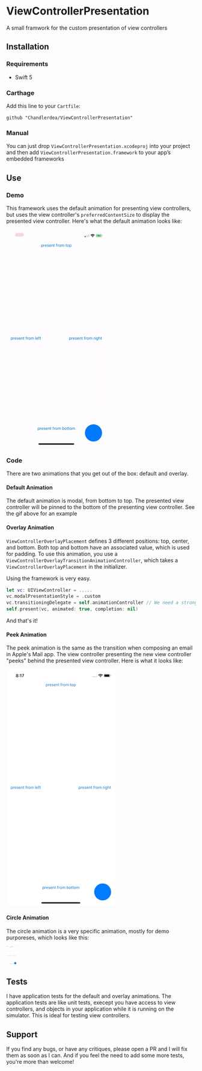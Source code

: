 # ViewControllerPresentation
A small framwork for the custom presentation of view controllers

## Installation
### Requirements
* Swift 5

### Carthage
Add this line to your `Cartfile`:
```
github "Chandlerdea/ViewControllerPresentation"
```

### Manual
You can just drop `ViewControllerPresentation.xcodeproj` into your project and then add `ViewControllerPresentation.framework` to your app’s embedded frameworks


## Use
### Demo
This framework uses the default animation for presenting view controllers, but uses the view controller's `preferredContentSize` to display the presented view controller. Here's what the default animation looks like:

![sample](https://github.com/Chandlerdea/ViewControllerPresentation/blob/master/overlay-transition.gif)

### Code

There are two animations that you get out of the box: default and overlay.

#### Default Animation

The default animation is modal, from bottom to top. The presented view controller will be pinned to the bottom of the presenting view controller. See the gif above for an example

#### Overlay Animation

`ViewControllerOverlayPlacement` defines 3 different positions: top, center, and bottom. Both top and bottom have an associated value, which is used for padding. To use this animation, you use a `ViewControllerOverlayTransitionAnimationController`, which takes a `ViewControllerOverlayPlacement` in the initializer.

Using the framework is very easy. 
```swift
let vc: UIViewController = .....
vc.modalPresentationStyle = .custom
vc.transitioningDelegate = self.animationController // We need a strong reference to this property 
self.present(vc, animated: true, completion: nil)
```
And that's it!

#### Peek Animation

The peek animation is the same as the transition when composing an email in Apple's Mail app. The view controller presenting the new view controller "peeks" behind the presented view controller. Here is what it looks like:

![sample](https://github.com/Chandlerdea/ViewControllerPresentation/blob/master/peek-transition.gif)

#### Circle Animation

The circle animation is a very specific animation, mostly for demo purporeses, which looks like this:

![sample](https://github.com/Chandlerdea/ViewControllerPresentation/blob/master/circle-transition.gif)

## Tests
I have application tests for the default and overlay animations. The application tests are like unit tests, execept you have access to view controllers, and objects in your application while it is running on the simulator. This is ideal for testing view controllers.

## Support
If you find any bugs, or have any critiques, please open a PR and I will fix them as soon as I can. And if you feel the need to add some more tests, you're more than welcome!
